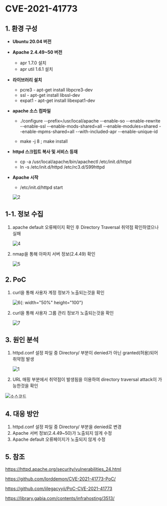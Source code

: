 # CVE-2021-41773

## 1. 환경 구성
+ **Ubuntu 20.04 버전**

+ **Apache 2.4.49~50 버전**
  - apr 1.7.0 설치
  - apr util 1.6.1 설치

- **라이브러리 설치**
  - pcre3 - apt-get install libpcre3-dev
  - ssl - apt-get install libssl-dev
  - expat1 - apt-get install libexpat1-dev

- **apache 소스 컴파일** 

  - ./configure --prefix=/usr/local/apache --enable-so --enable-rewrite --enable-ssl --enable-mods-shared=all --enable-modules=shared --enable-mpms-shared=all --with-included-apr --enable-unique-id

  - make -j 8 ; make install

- **httpd 스크립트 복사 및 서비스 등재**

  - cp -a /usr/local/apache/bin/apachectl /etc/init.d/httpd
  - ln -s /etc/init.d/httpd /etc/rc3.d/S99httpd

- **Apache 시작**

  - /etc/init.d/httpd start

   ![2](https://user-images.githubusercontent.com/89399749/138073552-8abba2b3-2f72-4703-b724-a2a1ea386b0c.png)





## 1-1. 정보 수집

1. apache default 오류페이지 확인 후 Directory Traversal 취약점 확인하였으나 실패

   ![4](https://user-images.githubusercontent.com/89399749/138073577-cf701bc4-7f28-4cf5-9b8e-687104bad89c.png)




2. nmap을 통해 아파치 서버 정보(2.4.49) 확인

   ![5](https://user-images.githubusercontent.com/89399749/138073589-327ad07c-d470-4530-a104-4dfd1ddc8c4e.png)




## 2. PoC

1. curl을 통해 사용자 계정 정보가 노출되는것을 확인

   ![6](https://user-images.githubusercontent.com/89399749/138073631-4b1df0d0-1414-4016-b849-94bba33d43aa.png){: width="50%" height="100"}


   

2. curl을 통해 사용자 그룹 관리 정보가 노출되는것을 확인

   ![7](https://user-images.githubusercontent.com/89399749/138073659-c8fee264-ea1a-4a5c-927c-c0fcad8cfbc3.png)




## 3. 원인 분석

1. httpd.conf 설정 파일 중 Directory/ 부분이 denied가 아닌 granted(허용)되어 취약점 발생

   ![1](https://user-images.githubusercontent.com/89399749/138073677-1f1199da-471e-450e-a6b2-af1050f25f1f.png)




 2. URL 매핑 부분에서 취약점이 발생됨을 이용하여 directory traversal attack이 가능한것을 확인

   ![소스코드](https://user-images.githubusercontent.com/89399749/138073706-eb5e1e04-f5e7-4d6d-bdb2-f99f0c45d007.png)

	

## 4. 대응 방안

1. httpd.conf 설정 파일 중 Directory/ 부분을 denied로 변경
2. Apache 서버 정보(2.4.49~50)가 노출되지 않게 수정
3. Apache default 오류페이지가 노출되지 않게 수정



## 5. 참조

https://httpd.apache.org/security/vulnerabilities_24.html

https://github.com/lorddemon/CVE-2021-41773-PoC/

https://github.com/iilegacyyii/PoC-CVE-2021-41773

https://library.gabia.com/contents/infrahosting/3513/





